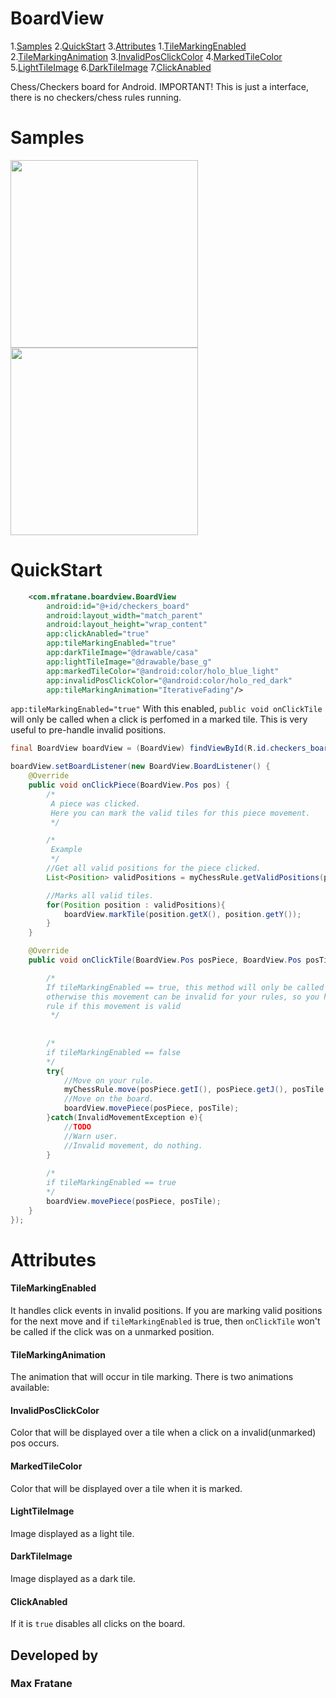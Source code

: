 # BoardView
1.[Samples](#samples)
2.[QuickStart](#quickstart)
3.[Attributes](#attributes)
    1.[TileMarkingEnabled](#tileMarkingEnabled)
    2.[TileMarkingAnimation](#tileMarkingAnimation)
    3.[InvalidPosClickColor](#invalidPosClickColor)
    4.[MarkedTileColor](#markedTileColor)
    5.[LightTileImage](#lightTileImage)
    6.[DarkTileImage](#darkTileImage)
    7.[ClickAnabled](#clickAnabled)

Chess/Checkers board for Android.
IMPORTANT! This is just a interface, there is no checkers/chess rules running.

# Samples
<p align="start">
  <img src="http://i.imgur.com/LvUCd3w.gif" width="300"/>
  <img src="http://i.imgur.com/OHMpQPF.gif" width="300"/>
</p>

# QuickStart
``` xml
    <com.mfratane.boardview.BoardView
        android:id="@+id/checkers_board"
        android:layout_width="match_parent"
        android:layout_height="wrap_content"
        app:clickAnabled="true"
        app:tileMarkingEnabled="true"
        app:darkTileImage="@drawable/casa"
        app:lightTileImage="@drawable/base_g"
        app:markedTileColor="@android:color/holo_blue_light"
        app:invalidPosClickColor="@android:color/holo_red_dark"
        app:tileMarkingAnimation="IterativeFading"/>
```
`app:tileMarkingEnabled="true"` With this enabled, `public void onClickTile` will only be called when a click is perfomed in a marked tile. This is very useful to pre-handle invalid positions.



``` java
final BoardView boardView = (BoardView) findViewById(R.id.checkers_board);

boardView.setBoardListener(new BoardView.BoardListener() {
    @Override
    public void onClickPiece(BoardView.Pos pos) {
        /*
         A piece was clicked.
         Here you can mark the valid tiles for this piece movement.
         */

        /*
         Example
         */
        //Get all valid positions for the piece clicked.
        List<Position> validPositions = myChessRule.getValidPositions(pos.getI(), pos.getJ());

        //Marks all valid tiles.
        for(Position position : validPositions){
            boardView.markTile(position.getX(), position.getY());
        }
    }

    @Override
    public void onClickTile(BoardView.Pos posPiece, BoardView.Pos posTile) {

        /*
        If tileMarkingEnabled == true, this method will only be called when the tile is marked,
        otherwise this movement can be invalid for your rules, so you have to verify in your ruuning chess/chekers
        rule if this movement is valid
         */
         
         
        /*
        if tileMarkingEnabled == false
        */
        try{
            //Move on your rule.
            myChessRule.move(posPiece.getI(), posPiece.getJ(), posTile.getI(), posTile.getJ());
            //Move on the board.
            boardView.movePiece(posPiece, posTile);
        }catch(InvalidMovementException e){
            //TODO
            //Warn user.
            //Invalid movement, do nothing.
        }
        
        /*
        if tileMarkingEnabled == true
        */
        boardView.movePiece(posPiece, posTile);
    }
});
```

# Attributes
#### TileMarkingEnabled
It handles click events in invalid positions. If you are marking valid positions for the next move and if `tileMarkingEnabled` is true, then `onClickTile` won't be called if the click was on a unmarked position.

#### TileMarkingAnimation
The animation that will occur in tile marking. There is two animations available:

#### InvalidPosClickColor
Color that will be displayed over a tile when a click on a invalid(unmarked) pos occurs.

#### MarkedTileColor
Color that will be displayed over a tile when it is marked.

#### LightTileImage
Image displayed as a light tile.

#### DarkTileImage
Image displayed as a dark tile.

#### ClickAnabled
If it is `true` disables all clicks on the board.

## Developed by
### Max Fratane
